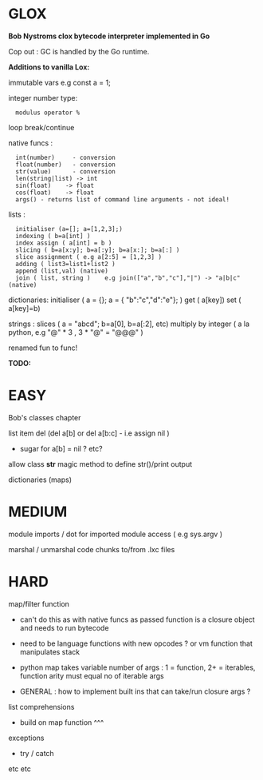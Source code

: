 # GLOX

**Bob Nystroms clox bytecode interpreter implemented in Go**

Cop out : GC is handled by the Go runtime.  

**Additions to vanilla Lox:**

immutable vars e.g  const a = 1;

integer number type:

      modulus operator %  

loop break/continue

native funcs :  

      int(number)     - conversion
      float(number)   - conversion 
      str(value)      - conversion 
      len(string|list) -> int
      sin(float)    -> float
      cos(float)    -> float 
      args() - returns list of command line arguments - not ideal! 

lists :

      initialiser (a=[]; a=[1,2,3];)
      indexing ( b=a[int] )
      index assign ( a[int] = b )
      slicing ( b=a[x:y]; b=a[:y]; b=a[x:]; b=a[:] )
      slice assignment ( e.g a[2:5] = [1,2,3] )
      adding ( list3=list1+list2 )
      append (list,val) (native)
      join ( list, string )    e.g join(["a","b","c"],"|") -> "a|b|c"  (native)

dictionaries: 
      initialiser ( a = {}; a = { "b":"c","d":"e"}; )
      get ( a[key])
      set ( a[key]=b)

strings :
      slices   ( a = "abcd"; b=a[0], b=a[:2], etc)
      multiply by integer ( a la python, e.g  "@" * 3 ,  3 * "@" = "@@@" )

renamed fun to func!

**TODO:**

# EASY 

Bob's classes chapter

list item del  (del a[b] or del a[b:c] - i.e assign nil )
  
  - sugar for a[b] = nil ? etc? 

allow class __str__ magic method to define str()/print output

dictionaries (maps)

# MEDIUM

module imports / dot for imported module access ( e.g sys.argv ) 
 
marshal / unmarshal code chunks to/from .lxc files 

# HARD

map/filter function
- can't do this as with native funcs as passed function is a closure object and needs to run bytecode 
- need to be language functions with new opcodes ? or vm function that manipulates stack 
- python map takes variable number of args : 1 = function,  2+ = iterables, function arity must equal no of iterable args 

- GENERAL : how to implement built ins that can take/run closure args ?

list comprehensions 
- build on map function ^^^

exceptions 
- try / catch 

etc etc 